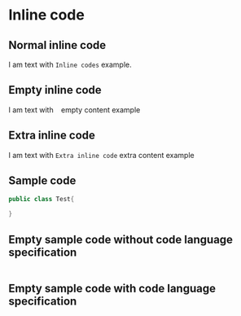 # Inline code

## Normal inline code
I am text with `Inline codes` example.

## Empty inline code
I am text with ` ` empty content example 

## Extra inline code
I am text with `Extra inline code` extra content example 

## Sample code
```c#
public class Test{

}
```

## Empty sample code without code language specification
```

```

## Empty sample code with code language specification
```c#

```
